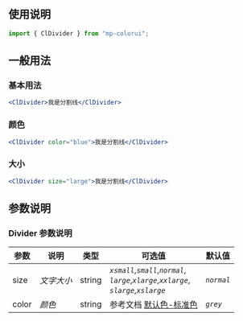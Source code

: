 ## 使用说明

```js
import { ClDivider } from "mp-colorui";
```

## 一般用法

### 基本用法

```jsx
<ClDivider>我是分割线</ClDivider>
```

### 颜色

```jsx
<ClDivider color="blue">我是分割线</ClDivider>
```

### 大小

```jsx
<ClDivider size="large">我是分割线</ClDivider>
```

## 参数说明

### Divider 参数说明

| 参数  | 说明       | 类型   | 可选值                                                                                              | 默认值     |
| ----- | ---------- | ------ | --------------------------------------------------------------------------------------------------- | ---------- |
| size  | _文字大小_ | string | _`xsmall`_,_`small`_,_`normal`_,<br />_`large`_,_`xlarge`_,_`xxlarge`_,<br />_`slarge`_,_`xslarge`_ | _`normal`_ |
| color | _颜色_     | string | 参考文档 [默认色-标准色](/home/color?id=标准色)                                                     | _`grey`_   |

<FloatPhone url="https://yinliangdream.github.io/mp-colorui-h5-demo/#/pages/components/divider/index" />
